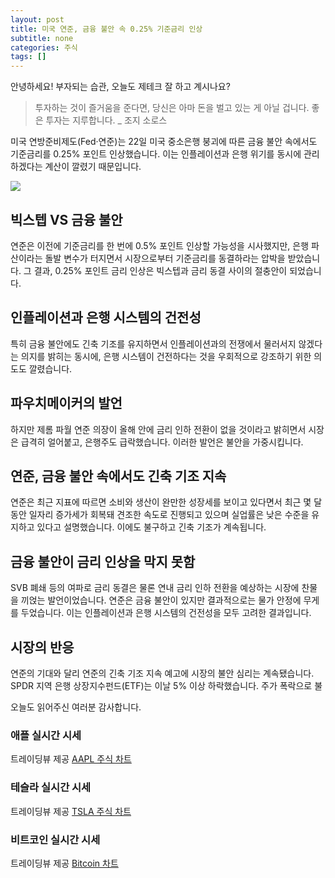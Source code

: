 ```yaml
---
layout: post
title: 미국 연준, 금융 불안 속 0.25% 기준금리 인상
subtitle: none
categories: 주식
tags: []
---
```


안녕하세요! 부자되는 습관, 오늘도 제테크 잘 하고 계시나요?

> 투자하는 것이 즐거움을 준다면, 당신은 아마 돈을 벌고 있는 게 아닐 겁니다. 좋은 투자는 지루합니다. _ 조지 소로스




미국 연방준비제도(Fed·연준)는 22일 미국 중소은행 붕괴에 따른 금융 불안 속에서도 기준금리를 0.25% 포인트 인상했습니다. 이는 인플레이션과 은행 위기를 동시에 관리하겠다는 계산이 깔렸기 때문입니다.



![](https://source.unsplash.com/800x450/?luxury)

##  빅스텝 VS 금융 불안

연준은 이전에 기준금리를 한 번에 0.5% 포인트 인상할 가능성을 시사했지만, 은행 파산이라는 돌발 변수가 터지면서 시장으로부터 기준금리를 동결하라는 압박을 받았습니다. 그 결과, 0.25% 포인트 금리 인상은 빅스텝과 금리 동결 사이의 절충안이 되었습니다.

## 인플레이션과 은행 시스템의 건전성

특히 금융 불안에도 긴축 기조를 유지하면서 인플레이션과의 전쟁에서 물러서지 않겠다는 의지를 밝히는 동시에, 은행 시스템이 건전하다는 것을 우회적으로 강조하기 위한 의도도 깔렸습니다.

## 파우치메이커의 발언

하지만 제롬 파월 연준 의장이 올해 안에 금리 인하 전환이 없을 것이라고 밝히면서 시장은 급격히 얼어붙고, 은행주도 급락했습니다. 이러한 발언은 불안을 가중시킵니다.

## 연준, 금융 불안 속에서도 긴축 기조 지속

연준은 최근 지표에 따르면 소비와 생산이 완만한 성장세를 보이고 있다면서 최근 몇 달 동안 일자리 증가세가 회복돼 견조한 속도로 진행되고 있으며 실업률은 낮은 수준을 유지하고 있다고 설명했습니다. 이에도 불구하고 긴축 기조가 계속됩니다.

## 금융 불안이 금리 인상을 막지 못함

SVB 폐쇄 등의 여파로 금리 동결은 물론 연내 금리 인하 전환을 예상하는 시장에 찬물을 끼얹는 발언이었습니다. 연준은 금융 불안이 있지만 결과적으로는 물가 안정에 무게를 두었습니다. 이는 인플레이션과 은행 시스템의 건전성을 모두 고려한 결과입니다.

## 시장의 반응

연준의 기대와 달리 연준의 긴축 기조 지속 예고에 시장의 불안 심리는 계속됐습니다. SPDR 지역 은행 상장지수펀드(ETF)는 이날 5% 이상 하락했습니다. 주가 폭락으로 불

오늘도 읽어주신 여러분 감사합니다.

### 애플 실시간 시세


<!-- TradingView Widget BEGIN -->
<div class="tradingview-widget-container">
  <div id="tradingview_6a264"></div>
  <div class="tradingview-widget-copyright">트레이딩뷰 제공 <a href="https://kr.tradingview.com/symbols/NASDAQ-AAPL/" rel="noopener" target="_blank"><span class="blue-text">AAPL 주식 차트</span></a></div>
  <script type="text/javascript" src="https://s3.tradingview.com/tv.js"></script>
  <script type="text/javascript">
  new TradingView.widget(
  {
  "autosize": true,
  "symbol": "NASDAQ:AAPL",
  "interval": "D",
  "timezone": "Asia/Seoul",
  "theme": "light",
  "style": "1",
  "locale": "kr",
  "toolbar_bg": "#f1f3f6",
  "enable_publishing": false,
  "hide_top_toolbar": true,
  "hide_legend": true,
  "save_image": false,
  "container_id": "tradingview_6a264"
}
  );
  </script>
</div>
<!-- TradingView Widget END -->


### 테슬라 실시간 시세


<!-- TradingView Widget BEGIN -->
<div class="tradingview-widget-container">
  <div id="tradingview_39d77"></div>
  <div class="tradingview-widget-copyright">트레이딩뷰 제공 <a href="https://kr.tradingview.com/symbols/NASDAQ-TSLA/" rel="noopener" target="_blank"><span class="blue-text">TSLA 주식 차트</span></a></div>
  <script type="text/javascript" src="https://s3.tradingview.com/tv.js"></script>
  <script type="text/javascript">
  new TradingView.widget(
  {
  "autosize": true,
  "symbol": "NASDAQ:TSLA",
  "interval": "D",
  "timezone": "Asia/Seoul",
  "theme": "light",
  "style": "1",
  "locale": "kr",
  "toolbar_bg": "#f1f3f6",
  "enable_publishing": false,
  "hide_top_toolbar": true,
  "hide_legend": true,
  "save_image": false,
  "container_id": "tradingview_39d77"
}
  );
  </script>
</div>
<!-- TradingView Widget END -->


### 비트코인 실시간 시세


<!-- TradingView Widget BEGIN -->
<div class="tradingview-widget-container">
  <div id="tradingview_3f91e"></div>
  <div class="tradingview-widget-copyright">트레이딩뷰 제공 <a href="https://kr.tradingview.com/symbols/BTCUSD/?exchange=BITSTAMP" rel="noopener" target="_blank"><span class="blue-text">Bitcoin 차트</span></a></div>
  <script type="text/javascript" src="https://s3.tradingview.com/tv.js"></script>
  <script type="text/javascript">
  new TradingView.widget(
  {
  "autosize": true,
  "symbol": "BITSTAMP:BTCUSD",
  "interval": "D",
  "timezone": "Asia/Seoul",
  "theme": "light",
  "style": "1",
  "locale": "kr",
  "toolbar_bg": "#f1f3f6",
  "enable_publishing": false,
  "hide_top_toolbar": true,
  "hide_legend": true,
  "save_image": false,
  "container_id": "tradingview_3f91e"
}
  );
  </script>
</div>
<!-- TradingView Widget END -->

